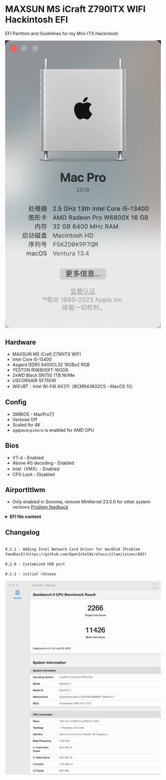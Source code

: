 # MAXSUN MS iCraft Z790ITX WIFI Hackintosh EFI

EFI Partition and Guidelines for my Mini-ITX Hackintosh

![About](./assets/about.png)

## Hardware

- MAXSUN MS iCraft Z790ITX WIFI
- Intel Core i5-13400
- Asgard DDR5 6400CL32 16GBx2 RGB
- YESTON RX6800XT-16GD6
- 2xWD Black SN750 1TB NVMe
- USCORSAIR SF750W
-  WiFi/BT：Intel Wi-Fi6 AX211（BCM943602CS - MacOS 13）

## Config

- SMBIOS - MacPro7,1
- Verbose Off
- Scaled for 4K
- `agdpmod=pikera` is enabled for AMD GPU

## Bios

- VT-d - Enabled
- Above 4G decoding - Enabled
- Intel（VMX）- Enabled
- CFG Lock - Disabled

## AirportItlwm

- Only enabled in Sonoma, remove MinKernel 23.0.0 for other system versions [Problem feedback](https://github.com/OpenIntelWireless/itlwm/issues/883)

<details>
<summary><strong>EFI file content</strong></summary>

## EFI file content

```
EFI
├── BOOT
│   └── BOOTx64.efi
└── OC
    ├── ACPI
    │   ├── SSDT-MS-iCraftZ790ITX.aml (MS iCraft Z790ITX WIFI dedicated ssdt)
    │   ├── SSDT-DTGP.aml
    │   └── SSDT-AMD Radeon Pro W6800X.aml (Activate Type-C port on graphics card and rename graphics card)
    ├── Drivers
    │   ├── HfsPlus.efi
    │   ├── OpenCanopy.efi
    │   ├── OpenHfsPlus.efi
    │   ├── OpenRuntime.efi
    │   ├── ResetNvramEntry.efi  
    │   └── ToggleSipEntry.efi
    ├── Kexts
    │   ├── AGPMInjector.kext
    │   ├── AirportItlwm.kext
    │   ├── AppleALC.kext
    │   ├── CPUFriend.kext    
    │   ├── CPUFriendDataProvider.kext    -Disabled(HWP has been customized using SSDT and does not need to be enabled)
    │   ├── CpuTopologyRebuild.kext    
    │   ├── CpuTscSync.kext    -Disabled
    │   ├── Lilu.kext
    │   ├── LucyRTL8125Ethernet.kext
    │   ├── RadeonSensor.kext
    │   │   └── Contents
    │   │       └── PlugIns
    │   │           └── SMCRadeonGPU.kext 
    │   ├── RestrictEvents.kext
    │   ├── SMCProcessor.kext
    │   ├── SMCSuperIO.kext
    │   ├── USBMap.kext
    │   ├── VirtualSMC.kext
    │   └── WhateverGreen.kext
    ├── OpenCore.efi
    ├── Resources 
    │   ├── Audio
    │   ├── Font
    │   ├── Image
    │   └── Label
    ├── Tools
    │   ├── CleanNvram.efi 
    │   └── OpenShell.efi
    └── config.plist
```
</details>

## Changelog

```

0.2.1 - Adding Intel Network Card Driver for macOS14 [Problem feedback](https://github.com/OpenIntelWireless/itlwm/issues/883)

0.2.0 - Customized USB port

0.1.1 - initial release

```

![Geekbench](./assets/geekbench.png)

